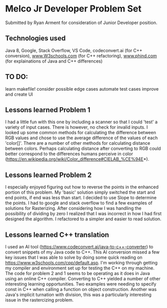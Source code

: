 # Melco Jr Developer Problem Set 
Submitted by Ryan Arment for consideration of Junior Developer position.

## Technologies used
Java 8, Google, Stack Overflow, VS Code, codeconvert.ai (for C++ conversion), www.W3schools.com (for C++ refactoring), www.phind.com (for explainations of Java and C++ differences)

## TO DO:
learn makefile!
consider possible edge cases
automate test cases
 improve and create UI

## Lessons learned Problem 1
I had a little fun with this one by including a scanner so that I could 'test' a variety of input cases. There is however, no check for invalid inputs.
I looked up some common methods for calculating the difference between RGB values and chose to use the average difference of the values of each 'color[]'. There are a number of other methods for calculating distance between colors. Perhaps calculating distance after converting to RGB could better correspond to the differences humans perceive in color (https://en.wikipedia.org/wiki/Color_difference#CIELAB_%CE%94E*).

## Lessons learned Problem 2
I especially enjoyed figuring out how to reverse the points in the enhanced portion of this problem. My 'basic' solution simply switched the start and end points, if end was less than start. I decided to use Slope to determine the points. I had to google and stack overflow to find a few examples of solutions for Rasterizing. 
After considering how I was handling the possibility of dividing by zero I realized that I was incorrect in how I had first designed the algorithm. I refactored to a simpler and easier to read solution. 

## Lessons learned C++ translation
I used an AI tool (https://www.codeconvert.ai/java-to-c++-converter) to convert snippets of my Java code to C++. 
This AI conversion missed a few key issues that I was able to solve by doing some quick reading on https://www.w3schools.com/cpp/default.asp.
I'm working through getting my compiler and environment set up for testing the C++ on my machine. 
The code for problem 2 and 1 seems to be operating as it does in Java using an online C++ compiler.
Converting to C++ yielded a number of other interesting learning opportunities. Two examples were needing to specify const in C++ when calling a function on object construction. Another was Java's implicit turnation with division, this was a particularly interesting issue in the rastercizing problem.


